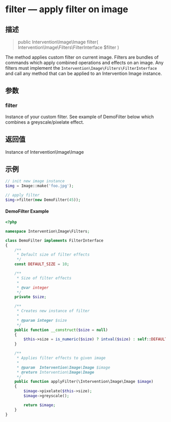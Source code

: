 # filter — apply filter on image

## 描述

> public Intervention\Image\Image filter( Intervention\Image\Filters\FilterInterface $filter )

The method applies custom filter on current image. Filters are bundles of commands which apply combined operations and effects on an image. Any filters must implement the ```Intervention\Image\Filters\FilterInterface```  and call any method that can be applied to an Intervention Image instance.

## 参数

### filter

Instance of your custom filter. See example of DemoFilter below which combines a greyscale/pixelate effect.

## 返回值
Instance of Intervention\Image\Image

## 示例

```php
// init new image instance
$img = Image::make('foo.jpg');

// apply filter
$img->filter(new DemoFilter(45));
```

#### DemoFilter Example

```php
<?php

namespace Intervention\Image\Filters;

class DemoFilter implements FilterInterface
{
    /**
     * Default size of filter effects
     */
    const DEFAULT_SIZE = 10;

    /**
     * Size of filter effects
     *
     * @var integer
     */
    private $size;

    /**
     * Creates new instance of filter
     *
     * @param integer $size
     */
    public function __construct($size = null)
    {
        $this->size = is_numeric($size) ? intval($size) : self::DEFAULT_SIZE;
    }

    /**
     * Applies filter effects to given image
     *
     * @param  Intervention\Image\Image $image
     * @return Intervention\Image\Image
     */
    public function applyFilter(\Intervention\Image\Image $image)
    {
        $image->pixelate($this->size);
        $image->greyscale();

        return $image;
    }
}
```
